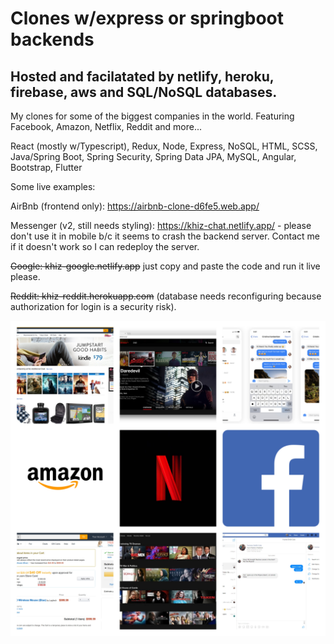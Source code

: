 # Clones w/express or springboot backends
## Hosted and facilatated by netlify, heroku, firebase, aws and SQL/NoSQL databases.

My clones for some of the biggest companies in the world.  Featuring Facebook, Amazon, Netflix, Reddit and more...

React (mostly w/Typescript), Redux, Node, Express, NoSQL, HTML, SCSS, Java/Spring
Boot, Spring Security, Spring Data JPA, MySQL, Angular, Bootstrap, Flutter

Some live examples:

AirBnb (frontend only): https://airbnb-clone-d6fe5.web.app/

Messenger (v2, still needs styling): https://khiz-chat.netlify.app/ - please don't use it in mobile b/c it seems to crash the backend server.  Contact me if it doesn't work so I can redeploy the server.

~~Google: khiz-google.netlify.app~~ just copy and paste the code and run it live please.

~~Reddit: khiz-reddit.herokuapp.com~~ (database needs reconfiguring because authorization for login is a security risk).

![Collage](/faang-clones-collage.jpg)
